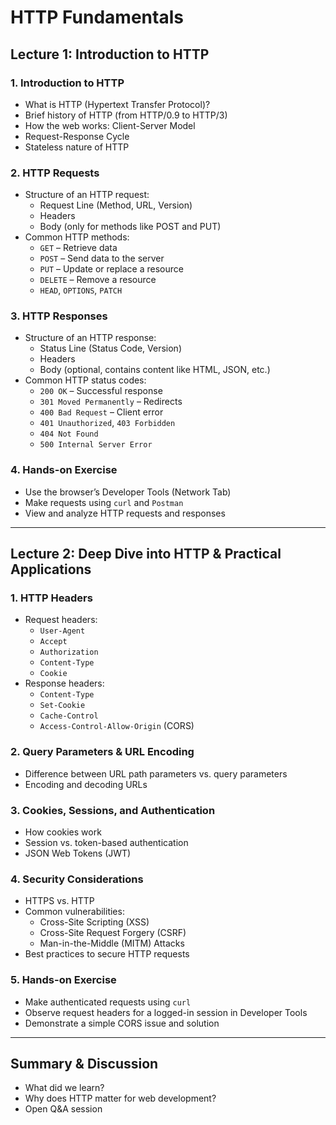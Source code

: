 # HTTP Fundamentals

## Lecture 1: Introduction to HTTP

### 1. Introduction to HTTP
- What is HTTP (Hypertext Transfer Protocol)?
- Brief history of HTTP (from HTTP/0.9 to HTTP/3)
- How the web works: Client-Server Model
- Request-Response Cycle
- Stateless nature of HTTP

### 2. HTTP Requests
- Structure of an HTTP request:
  - Request Line (Method, URL, Version)
  - Headers
  - Body (only for methods like POST and PUT)
- Common HTTP methods:
  - `GET` – Retrieve data
  - `POST` – Send data to the server
  - `PUT` – Update or replace a resource
  - `DELETE` – Remove a resource
  - `HEAD`, `OPTIONS`, `PATCH`

### 3. HTTP Responses
- Structure of an HTTP response:
  - Status Line (Status Code, Version)
  - Headers
  - Body (optional, contains content like HTML, JSON, etc.)
- Common HTTP status codes:
  - `200 OK` – Successful response
  - `301 Moved Permanently` – Redirects
  - `400 Bad Request` – Client error
  - `401 Unauthorized`, `403 Forbidden`
  - `404 Not Found`
  - `500 Internal Server Error`

### 4. Hands-on Exercise
- Use the browser’s Developer Tools (Network Tab)
- Make requests using `curl` and `Postman`
- View and analyze HTTP requests and responses

---

## Lecture 2: Deep Dive into HTTP & Practical Applications 

### 1. HTTP Headers
- Request headers:
  - `User-Agent`
  - `Accept`
  - `Authorization`
  - `Content-Type`
  - `Cookie`
- Response headers:
  - `Content-Type`
  - `Set-Cookie`
  - `Cache-Control`
  - `Access-Control-Allow-Origin` (CORS)

### 2. Query Parameters & URL Encoding
- Difference between URL path parameters vs. query parameters
- Encoding and decoding URLs

### 3. Cookies, Sessions, and Authentication
- How cookies work
- Session vs. token-based authentication
- JSON Web Tokens (JWT)

### 4. Security Considerations
- HTTPS vs. HTTP
- Common vulnerabilities:
  - Cross-Site Scripting (XSS)
  - Cross-Site Request Forgery (CSRF)
  - Man-in-the-Middle (MITM) Attacks
- Best practices to secure HTTP requests

### 5. Hands-on Exercise
- Make authenticated requests using `curl`
- Observe request headers for a logged-in session in Developer Tools
- Demonstrate a simple CORS issue and solution

---

## Summary & Discussion
- What did we learn?
- Why does HTTP matter for web development?
- Open Q&A session

